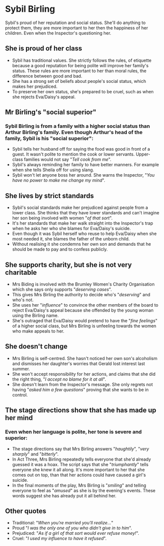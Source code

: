 # Sybil Birling

Sybil's proud of her reputation and social status. She'll do anything to protect them, they are more important to her then the happiness of her children. Even when the Inspector's questioning her.

## She is proud of her class

- Sybil has traditional values. She strictly follows the rules, of etiquette because a good reputation for being polite will improve her family's status. These rules are more important to her than moral rules, the difference between good and bad.
- She has a strong set of beliefs about people's social status, which makes her prejudiced.
- To preserve her own status, she's prepared to be cruel, such as when she rejects Eva/Daisy's appeal.

## Mr Birling's "social superior"

### Sybil Birling is from a family with a higher social status than Arthur Birling's family. Even though Arthur's head of the family, Sybil is his "social superior":

- Sybil tells her husband off for saying the food was good in front of a guest. It wasn't polite to mention the cook or lower servants. Upper-class families would not say "_Tell cook from me_".
- Sybil's always reminding her family to have better manners. For example when she tells Sheila off for using slang.
- Sybil won't let anyone boss her around. She warns the Inspector, "_You have no power to make me change my mind_".

## She lives by strict standards

- Sybil's social standards make her prejudiced against people from a lower class. She thinks that they have lower standards and can't imagine her son being involved with women "_of that sort_".
- It's her standards that make her walk straight into the Inspector's trap when he asks her who she blames for Eva/Daisy's suicide.
- Even though it was Sybil herself who reuse to help Eva/Daisy when she most needed it, she blames the father of the unborn child.
- Without realising it she condemns her own son and demands that he should be made to pay and to confess publicly.

## She supports charity, but she is not very charitable

- Mrs Biding is involved with the Brumley Women's Charity Organisation which she says only supports "_deserving cases_".
- This gives Mrs Birling the authority to decide who's "_deserving_" and who's not.
- She uses her "_influence_" to convince the other members of the board to reject Eva/Daisy's appeal because she offended by the young woman using the Birling name.
- She's outraged that Eva/Daisy would pretend to have the "_fine feelings_" of a higher social class, but Mrs Birling is unfeeling towards the women who make appeals to her.

## She doesn't change

- Mrs Birling is self-centred. She hasn't noticed her own son's alcoholism and dismisses her daughter's worries that Gerald lost interest last summer.
- She won't accept responsibility for her actions, and claims that she did the right thing, "_I accept no blame for it at all_".
- She doesn't learn from the Inspector's message. She only regrets not having "_asked him a few questions_" proving that she wants to be in control.

## The stage directions show that she has made up her mind

### Even when her language is polite, her tone is severe and superior:

- The stage directions say that Mrs Birling answers "_haughtily_", "_very sharply_" and "_bitterly_".
- In Act Three, Mrs Birling repeatedly tells everyone that she'd already guessed it was a hoax. The script says that she "_triumphantly_" tells everyone she knew it all along. It's more important to her that she comes out on top, than that her actions could have caused a girl's suicide.
- In the final moments of the play, Mrs Birling is "_smiling_" and telling everyone to feel as "_amused_" as she is by the evening's events. These words suggest she has already put it all behind her.

## Other quotes

- Traditional: "_When you're married you'll realize..._"
- Proud "_I was the only one of you who didn't give in to him_".
- Prejudiced: "_As if a girl of that sort would ever refuse money!_".
- Cruel: "_I used my influence to have it refused_".
